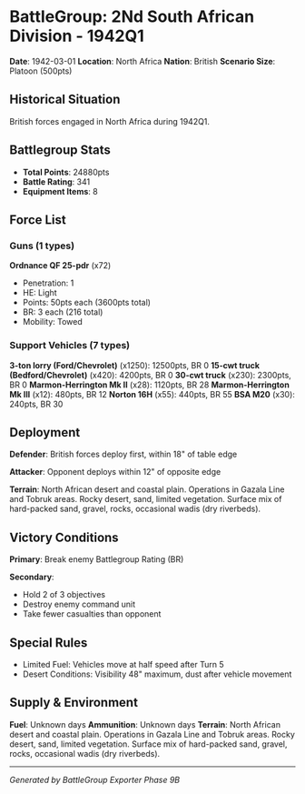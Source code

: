 # BattleGroup: 2Nd South African Division - 1942Q1

**Date**: 1942-03-01
**Location**: North Africa
**Nation**: British
**Scenario Size**: Platoon (500pts)

## Historical Situation

British forces engaged in North Africa during 1942Q1.

## Battlegroup Stats

- **Total Points**: 24880pts
- **Battle Rating**: 341
- **Equipment Items**: 8

## Force List

### Guns (1 types)

**Ordnance QF 25-pdr** (x72)
- Penetration: 1
- HE: Light
- Points: 50pts each (3600pts total)
- BR: 3 each (216 total)
- Mobility: Towed

### Support Vehicles (7 types)

**3-ton lorry (Ford/Chevrolet)** (x1250): 12500pts, BR 0
**15-cwt truck (Bedford/Chevrolet)** (x420): 4200pts, BR 0
**30-cwt truck** (x230): 2300pts, BR 0
**Marmon-Herrington Mk II** (x28): 1120pts, BR 28
**Marmon-Herrington Mk III** (x12): 480pts, BR 12
**Norton 16H** (x55): 440pts, BR 55
**BSA M20** (x30): 240pts, BR 30

## Deployment

**Defender**: British forces deploy first, within 18" of table edge

**Attacker**: Opponent deploys within 12" of opposite edge

**Terrain**: North African desert and coastal plain. Operations in Gazala Line and Tobruk areas. Rocky desert, sand, limited vegetation. Surface mix of hard-packed sand, gravel, rocks, occasional wadis (dry riverbeds).

## Victory Conditions

**Primary**: Break enemy Battlegroup Rating (BR)

**Secondary**:
- Hold 2 of 3 objectives
- Destroy enemy command unit
- Take fewer casualties than opponent

## Special Rules

- Limited Fuel: Vehicles move at half speed after Turn 5
- Desert Conditions: Visibility 48" maximum, dust after vehicle movement

## Supply & Environment

**Fuel**: Unknown days
**Ammunition**: Unknown days
**Terrain**: North African desert and coastal plain. Operations in Gazala Line and Tobruk areas. Rocky desert, sand, limited vegetation. Surface mix of hard-packed sand, gravel, rocks, occasional wadis (dry riverbeds).

---

*Generated by BattleGroup Exporter Phase 9B*
